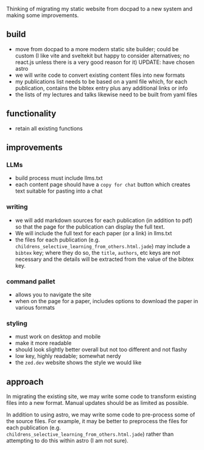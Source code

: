 Thinking of migrating my static website from docpad to a new system and making some improvements. 

## build
- move from docpad to a more modern static site builder; could be custom (I like vite and sveltekit but happy to consider alternatives; no react.js unless there is a very good reason for it) UPDATE: have chosen astro
- we will write code to convert existing content files into new formats
- my publications list needs to be based on a yaml file which, for each publication, contains the bibtex entry plus any additional links or info
- the lists of my lectures and talks likewise need to be built from yaml files

## functionality
- retain all existing functions

## improvements

### LLMs
- build process must include llms.txt
- each content page should have a `copy for chat` button which creates text suitable for pasting into a chat

### writing
- we will add markdown sources for each publication (in addition to pdf) so that the page for the publication can display the full text. 
- We will include the full text for each paper (or a link) in llms.txt
- the files for each publication (e.g. `childrens_selective_learning_from_others.html.jade`) may include a `bibtex` key; where they do so, the `title`, `authors`, etc keys are not necessary and the details will be extracted from the value of the bibtex key.

### command pallet
- allows you to navigate the site
- when on the page for a paper, includes options to download the paper in various formats

### styling
- must work on desktop and mobile
- make it more readable
- should look slightly better overall but not too different and not flashy
- low key, highly readable; somewhat nerdy
- the `zed.dev` website shows the style we would like


## approach
In migrating the existing site, we may write some code to transform existing files into a new format.  Manual updates should be as limited as possible.

In addition to using astro, we may write some code to pre-process some of the source files. For example, it may be better to preprocess the files for each publication (e.g. `childrens_selective_learning_from_others.html.jade`) rather than attempting to do this within astro (I am not sure).
